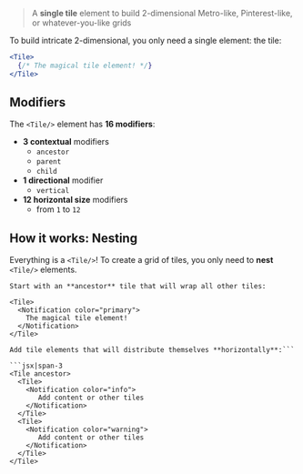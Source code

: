 > A **single tile** element to build 2-dimensional Metro-like, Pinterest-like, or whatever-you-like grids

To build intricate 2-dimensional, you only need a single element: the tile:

```jsx
<Tile>
  {/* The magical tile element! */}
</Tile>
```

## Modifiers

The `<Tile/>` element has **16 modifiers**:

 - **3 contextual** modifiers
    + `ancestor`
    + `parent`
    + `child`
 - **1 directional** modifier
    + `vertical`
 - **12 horizontal size** modifiers
    + from `1` to `12`
    
## How it works: Nesting
 
Everything is a `<Tile/>`! To create a grid of tiles, you only need to **nest** `<Tile/>` elements.

```hint|span-3,neutral
Start with an **ancestor** tile that will wrap all other tiles:
```

```jsx|span-3
<Tile>
  <Notification color="primary">
    The magical tile element!
  </Notification>
</Tile>
```

```hint|span-3,neutral
Add tile elements that will distribute themselves **horizontally**:```

```jsx|span-3
<Tile ancestor>
  <Tile>
    <Notification color="info">
       Add content or other tiles
    </Notification>
  </Tile>
  <Tile>
    <Notification color="warning">
       Add content or other tiles
    </Notification>
  </Tile>
</Tile>
```
